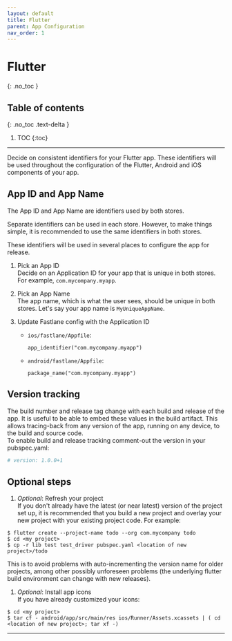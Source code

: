 ```yaml
---
layout: default
title: Flutter
parent: App Configuration
nav_order: 1
---
```


# Flutter
{: .no_toc }

## Table of contents
{: .no_toc .text-delta }

1. TOC
{:toc}

---

Decide on consistent identifiers for your Flutter app. These identifiers will be used throughout the configuration of the Flutter, Android and iOS components of your app.

## App ID and App Name
The App ID and App Name are identifiers used by both stores. 

Separate identifiers can be used in each store. However, to make things simple, it is recommended to use the same identifiers in both stores.
 
These identifiers will be used in several places to configure the app for release.
 
1. Pick an App ID  
Decide on an Application ID for your app that is unique in both stores. For example, `com.mycompany.myapp`.
1. Pick an App Name  
The app name, which is what the user sees, should be unique in both stores. Let's say your app name is `MyUniqueAppName`.
1. Update Fastlane config with the Application ID

   - `ios/fastlane/Appfile`: 
       ```
       app_identifier("com.mycompany.myapp")
       ```  
   -  `android/fastlane/Appfile`:
       ```
       package_name("com.mycompany.myapp")
       ```  

## Version tracking  
The build number and release tag change with each build and release of the app. It is useful to be able to embed these values in the build artifact. This allows tracing-back from any version of the app, running on any device, to the build and source code.  
To enable build and release tracking comment-out the version in your pubspec.yaml:
```yaml
# version: 1.0.0+1
```

## Optional steps
1. _Optional_: Refresh your project  
If you don't already have the latest (or near latest) version of the project set up, it is 
recommended that you build a new project and overlay your new project with your existing
project code. For example:
```
$ flutter create --project-name todo --org com.mycompany todo
$ cd <my project>
$ cp -r lib test test_driver pubspec.yaml <location of new project>/todo
```
This is to avoid problems with auto-incrementing the version name for older projects, among
other possibly unforeseen problems (the underlying flutter build environment can change with new
releases).

1. _Optional_: Install app icons  
If you have already customized your icons:
```
$ cd <my project>
$ tar cf - android/app/src/main/res ios/Runner/Assets.xcassets | ( cd <location of new project>; tar xf -)
```

---